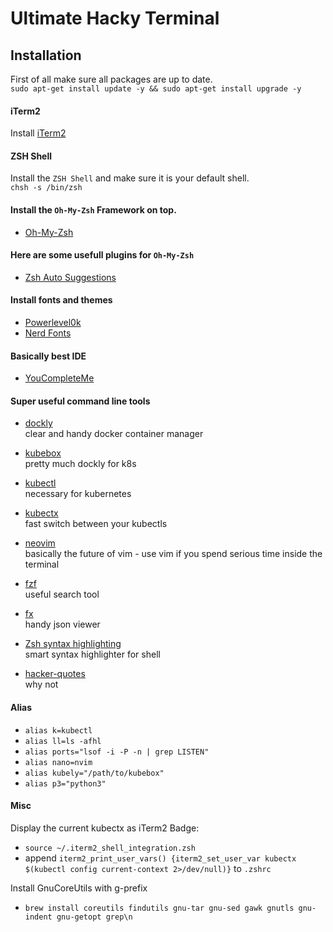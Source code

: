 # Ultimate Hacky Terminal

## Installation
First of all make sure all packages are up to date.<br>
`sudo apt-get install update -y && sudo apt-get install upgrade -y`<br>

#### iTerm2 ####
Install [iTerm2](https://www.iterm2.com/)

#### ZSH Shell ####
Install the `ZSH Shell` and make sure it is your default shell.<br>
`chsh -s /bin/zsh`

#### Install the `Oh-My-Zsh` Framework on top.
- [Oh-My-Zsh](https://github.com/ohmyzsh/ohmyzsh)

#### Here are some usefull plugins for `Oh-My-Zsh`
- [Zsh Auto Suggestions](https://github.com/zsh-users/zsh-autosuggestions)

#### Install fonts and themes
- [Powerlevel0k](https://github.com/romkatv/powerlevel10k)
- [Nerd Fonts](https://github.com/ryanoasis/nerd-fonts)

#### Basically best IDE
- [YouCompleteMe](https://github.com/ycm-core/YouCompleteMe)

#### Super useful command line tools
- [dockly](https://github.com/lirantal/dockly)<br>
clear and handy docker container manager

- [kubebox](https://github.com/astefanutti/kubebox)<br>
pretty much dockly for k8s

- [kubectl](https://kubernetes.io/docs/tasks/tools/install-kubectl/)<br>
necessary for kubernetes

- [kubectx](https://github.com/ahmetb/kubectx)<br>
fast switch between your kubectls

- [neovim](https://github.com/neovim/neovim)<br>
basically the future of vim - use vim if you spend serious time inside the terminal

- [fzf](https://github.com/junegunn/fzf)<br>
useful search tool

- [fx](https://github.com/antonmedv/fx)<br>
handy json viewer

- [Zsh syntax highlighting](https://github.com/zsh-users/zsh-syntax-highlighting)<br>
smart syntax highlighter for shell

- [hacker-quotes](https://github.com/oldratlee/hacker-quotes)<br>
why not

#### Alias
- `alias k=kubectl`
- `alias ll=ls -afhl`
- `alias ports="lsof -i -P -n | grep LISTEN"`
- `alias nano=nvim` 
- `alias kubely="/path/to/kubebox"`
- `alias p3="python3"`


#### Misc
Display the current kubectx as iTerm2 Badge:
- `source ~/.iterm2_shell_integration.zsh`<br>
- append `iterm2_print_user_vars() {iterm2_set_user_var kubectx $(kubectl config current-context 2>/dev/null)}` to `.zshrc`

Install GnuCoreUtils with g-prefix
- `brew install coreutils findutils gnu-tar gnu-sed gawk gnutls gnu-indent gnu-getopt grep\n`
